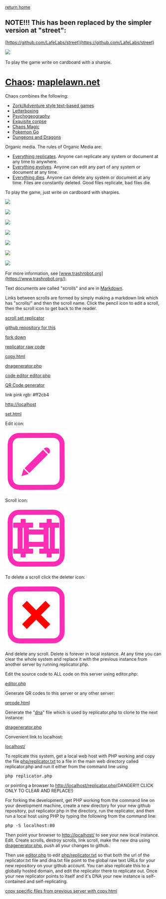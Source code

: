 [return home](scrolls/home)

## NOTE!!! This has been replaced by the simpler version at "street":

[https://github.com/LafeLabs/street](https://github.com/LafeLabs/street)

[![](https://i.imgur.com/9UPvqj9.png)](https://github.com/LafeLabs/chaos/)

To play the game write on cardboard with a sharpie.

# [Chaos](https://github.com/LafeLabs/chaos/): [maplelawn.net](https://www.maplelawn.net/)

Chaos combines the following:

 - [Zork/Adventure style text-based games](https://en.wikipedia.org/wiki/Zork)
 - [Letterboxing](https://en.wikipedia.org/wiki/Letterboxing_(hobby))
 - [Psychogeography](https://en.wikipedia.org/wiki/Psychogeography)
 - [Exquisite corpse](https://en.wikipedia.org/wiki/Exquisite_corpse)
 - [Chaos Magic](https://en.wikipedia.org/wiki/Chaos_magic)
 - [Pokemon Go](https://en.wikipedia.org/wiki/Pok%C3%A9mon_Go)
 - [Dungeons and Dragons](https://en.wikipedia.org/wiki/Dungeons_%26_Dragons)

Organic media. The rules of Organic Media are:

 - [Everything replicates](scrolls/replicate). Anyone can replicate any system or document at any time to anywhere.
 - [Everything evolves](scrolls/evolve).  Anyone can edit any part of any system or document at any time.
 - [Everything dies](scrolls/destroy).  Anyone can delete any system or document at any time. Files are constantly deleted.  Good files replicate, bad files die.

To play the game, just write on cardboard with sharpies.

[![](https://upload.wikimedia.org/wikipedia/commons/thumb/7/7a/Kaypro_wikipedia.jpg/2560px-Kaypro_wikipedia.jpg)](https://en.wikipedia.org/wiki/Zork)

[![](https://upload.wikimedia.org/wikipedia/en/a/ac/Zork_I_box_art.jpg)](https://en.wikipedia.org/wiki/Zork)

[![](https://upload.wikimedia.org/wikipedia/commons/9/90/Liberatelondon.GIF)](https://en.wikipedia.org/wiki/Psychogeography)

[![](https://upload.wikimedia.org/wikipedia/commons/thumb/b/bc/WorldWideLetterBox016.png/340px-WorldWideLetterBox016.png)](https://en.wikipedia.org/wiki/Letterboxing_(hobby))

[![](https://upload.wikimedia.org/wikipedia/en/9/90/Pok%C3%A9mon_Go_AR_Mode%2C_Dec_2017.png)](https://en.wikipedia.org/wiki/Pok%C3%A9mon_Go)

[![](https://upload.wikimedia.org/wikipedia/en/a/a1/Dungeons_%26_Dragons_Miniatures_2.jpg)](https://en.wikipedia.org/wiki/Dungeons_%26_Dragons)

[![](https://i.imgur.com/BbU0bAX.jpg)](https://www.trashrobot.org/)

For more information, see [www.trashrobot.org](https://www.trashrobot.org/).  

Text documents are called "scrolls" and are in [Markdown](https://daringfireball.net/projects/markdown/).

Links between scrolls are formed by simply making a markdown link which has "scrolls/" and then the scroll name. Click the pencil icon to edit a scroll, then the scroll icon to get back to the reader.



[scroll set replicator](scrollset.html)

[github repository for this](https://github.com/LafeLabs/chaos/)

[fork down](fork.html)

[replicator raw code](php/replicator.txt)

[copy.html](copy.html)

[dnagenerator.php](dnagenerator.php)

[code editor editor.php](editor.php)

[QR Code generator](qrcode.html)

link pink rgb: #ff2cb4


[http://localhost](http://localhost)

[set.html](set.html)

Edit icon:

[![](iconsymbols/edit.svg)](scrolleditor.php?scroll=README.md)

Scroll icon:

[![](iconsymbols/scroll.svg)](user.php?scroll=README.md)

To delete a scroll click the deleter icon:

[![](iconsymbols/delete.svg)](scrolldelete.html)

And delete any scroll.  Delete is forever in local instance.  At any time you can clear the whole system and replace it with the previous instance from another server by running replicator.php.  

Edit the source code to ALL code on this server using editor.php:

[editor.php](editor.php)

Generate QR codes to this server or any other server:

[qrcode.html](qrcode.html)

Generate the "[dna](data/dna.txt)" file which is used by replicator.php to clone to the next instance:

[dnagenerator.php](dnagenerator.php)

Convenient link to localhost:

[localhost/](http://localhost/)

To replicate this system, get a local web host with PHP working and copy the file [php/replicator.txt](php/replicator.txt) to a file in the main web directory called replicator.php and run it either from the command line using 

<pre>
php replicator.php
</pre>

or pointing a browser to [http://localhost/replicator.php](http://localhost/replicator.php)(DANGER!!! CLICK ONLY TO CLEAR AND REPLACE!)

For forking the development, get PHP working from the command line on your development machine, create a new directory for your new github repository, put replicator.php in the directory, run the replicator, and then run a local host using PHP by typing the following from the command line:

<pre>
php -S localhost:80
</pre>

Then point your browser to [http://localhost/](http://localhost/) to see your new local instance.  Edit. Create scrolls, destroy scrolls, link scroll, make the new dna using [dnagenerator.php](dnagenerator.php), push all your changes to github. 

Then use [editor.php](editor.php) to edit [php/replicator.txt](php/replicator.txt) so that both the url of the replicator.txt file and dna.txt file point to the global raw text URLs for your new repository on your github account.  You can also replicate this to a globally hosted domain, and edit the replicator there to replicate out.  Once your new replicator points to itself and it's DNA your new instance is self-contained and self-replicating.

[copy specific files from previous server with copy.html](copy.html)



